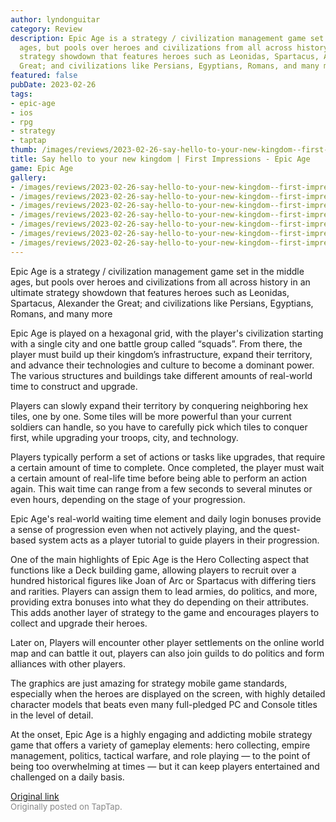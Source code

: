 ```yaml
---
author: lyndonguitar
category: Review
description: Epic Age is a strategy / civilization management game set in the middle
  ages, but pools over heroes and civilizations from all across history in an ultimate
  strategy showdown that features heroes such as Leonidas, Spartacus, Alexander the
  Great; and civilizations like Persians, Egyptians, Romans, and many more
featured: false
pubDate: 2023-02-26
tags:
- epic-age
- ios
- rpg
- strategy
- taptap
thumb: /images/reviews/2023-02-26-say-hello-to-your-new-kingdom--first-impressions---epic-age-0.avif
title: Say hello to your new kingdom | First Impressions - Epic Age
game: Epic Age
gallery:
- /images/reviews/2023-02-26-say-hello-to-your-new-kingdom--first-impressions---epic-age-0.avif
- /images/reviews/2023-02-26-say-hello-to-your-new-kingdom--first-impressions---epic-age-1.avif
- /images/reviews/2023-02-26-say-hello-to-your-new-kingdom--first-impressions---epic-age-2.avif
- /images/reviews/2023-02-26-say-hello-to-your-new-kingdom--first-impressions---epic-age-3.avif
- /images/reviews/2023-02-26-say-hello-to-your-new-kingdom--first-impressions---epic-age-4.avif
- /images/reviews/2023-02-26-say-hello-to-your-new-kingdom--first-impressions---epic-age-5.avif
- /images/reviews/2023-02-26-say-hello-to-your-new-kingdom--first-impressions---epic-age-6.avif
---
```

Epic Age is a strategy / civilization management game set in the middle ages, but pools over heroes and civilizations from all across history in an ultimate strategy showdown that features heroes such as Leonidas, Spartacus, Alexander the Great; and civilizations like Persians, Egyptians, Romans, and many more

Epic Age is played on a hexagonal grid, with the player's civilization starting with a single city and one battle group called “squads”. From there, the player must build up their kingdom’s infrastructure, expand their territory, and advance their technologies and culture to become a dominant power. The various structures and buildings take different amounts of real-world time to construct and upgrade.

Players can slowly expand their territory by conquering neighboring hex tiles, one by one. Some tiles will be more powerful than your current soldiers can handle, so you have to carefully pick which tiles to conquer first, while upgrading your troops, city, and technology.

Players typically perform a set of actions or tasks like upgrades, that require a certain amount of time to complete. Once completed, the player must wait a certain amount of real-life time before being able to perform an action again. This wait time can range from a few seconds to several minutes or even hours, depending on the stage of your progression.

Epic Age's real-world waiting time element and daily login bonuses provide a sense of progression even when not actively playing, and the quest-based system acts as a player tutorial to guide players in their progression.

One of the main highlights of Epic Age is the Hero Collecting aspect that functions like a Deck building game, allowing players to recruit over a hundred historical figures like Joan of Arc or Spartacus with differing tiers and rarities. Players can assign them to lead armies, do politics, and more, providing extra bonuses into what they do depending on their attributes. This adds another layer of strategy to the game and encourages players to collect and upgrade their heroes.

Later on, Players will encounter other player settlements on the online world map and can battle it out, players can also join guilds to do politics and form alliances with other players.

The graphics are just amazing for strategy mobile game standards, especially when the heroes are displayed on the screen, with highly detailed character models that beats even many full-pledged PC and Console titles in the level of detail.

At the onset, Epic Age is a highly engaging and addicting mobile strategy game that offers a variety of gameplay elements: hero collecting, empire management, politics, tactical warfare, and role playing — to the point of being too overwhelming at times — but it can keep players entertained and challenged on a daily basis.

[Original link](https://www.taptap.io/post/4650600)<br><span style="font-size: 0.95em; color: #888;">Originally posted on TapTap.</span>